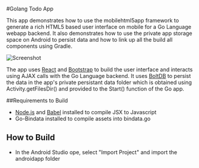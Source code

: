 #Golang Todo App

This app demonstrates how to use the mobilehtml5app framework to generate
a rich HTML5 based user interface on mobile for a Go Language webapp backend.
It also demonstrates how to use the private app storage space on Android
to persist data and how to link up all the build all components using Gradle.

![Screenshot](https://github.com/srinathh/mobilehtml5app/raw/master/example/todoapp/screenshot.jpg)

The app uses [React](https://facebook.github.io/react/) and [Bootstrap](http://getbootstrap.com/)
to build the user interface and interacts using AJAX calls with the Go Language
backend. It uses [BoltDB](https://github.com/boltdb/bolt) to persist the data
in the app's private persistant data folder which is obtained using
Activity.getFilesDir() and provided to the Start() function of the Go app.


##Requirements to Build
- [Node.js](https://nodejs.org/) and [Babel](https://babeljs.io/) installed
  to compile JSX to Javascript
- Go-Bindata installed to compile assets into bindata.go

## How to Build
- In the Android Studio ope, select "Import Project" and import the androidapp folder
